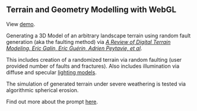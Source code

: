 ## Terrain and Geometry Modelling with WebGL

View [demo](https://sanjitk7.github.io/InteractiveComputerGraphics/mp3/index.html).

Generating a 3D Model of an arbitrary landscape terrain using random fault generation (aka the faulting method) via <i>[A Review of Digital Terrain Modeling. Eric Galin, Eric Guérin, Adrien Peytavie, et al](https://hal.science/hal-02097510/file/A%20Review%20of%20Digital%20Terrain%20Modeling.pdf)</i>.

This includes creation of a randomized terrain via random faulting (user provided number of faults and fractures). Also includes illumination via diffuse and specular [lighting models](https://cs418.cs.illinois.edu/website/text/lighting.html).

The simulation of generated terrain under severe weathering is tested via algorithmic spherical erosion.

Find out more about the prompt [here](https://cs418.cs.illinois.edu/website/hw-terrain.html).
